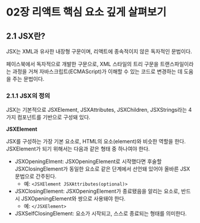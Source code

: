 # 02장 리액트 핵심 요소 깊게 살펴보기

## 2.1 JSX란?

JSX는 XML과 유사한 내장형 구문이며, 리액트에 종속적이지 않은 독자적인 문법이다.

페이스북에서 독자적으로 개발한 구문으로, XML 스타일의 트리 구문을 트랜스파일이라는 과정을 거쳐 자바스크립트(ECMAScript)가 이해할 수 있는 코드로 변경하는 데 도움을 주는 문법이다.

### 2.1.1 JSX의 정의

JSX는 기본적으로 JSXElement, JSXAttributes, JSXChildren, JSXStrings라는 4가지 컴포넌트를 기반으로 구성돼 있다.

**JSXElement**

JSX를 구성하는 가장 기본 요소로, HTML의 요소(element)와 비슷한 역할을 한다. JSXElement가 되기 위해서는 다음과 같은 형태 중 하나여야 한다.

- JSXOpeningElment: JSXOpeningElement로 시작했다면 후술할 JSXClosingElement가 동일한 요소로 같은 단계에서 선언돼 있어야 올바른 JSX 문법으로 간주된다.
  - 예: `<JSXElement JSXAttributes(optional)>`
- JSXClosingElement: JSXOpeningElement가 종료됐음을 알리는 요소로, 반드시 JSXOpeningElement와 쌍으로 사용돼야 한다.
  - 예: `</JSXElement>`
- JSXSelfClosingElement: 요소가 시작되고, 스스로 종료되는 형태를 의미한다. <script/>와 동일한 모습을 띠고 있다. 이는 내부적으로 자식을 포함할 수 없는 형태를 의미한다.
  - 예: `<JSXElement JSXAttributes(optional) />`
- JSXFragment: 아무런 요소가 없는 형태로, JSXSelfClosingElement 형태를 띨 수는 없다. </>는 불가능하다. 단 <></>는 가능하다.
  - 예: `<>JSXChildren(optional)</>`
 

JSXElementName

- JSXIdentifier: JSX 내부에서 사용할 수 있는 식별자를 의미한다. 자바스크립트 식별자 규칙과 동일하다. 즉, 숫자로 시작하거나 $와 _ 이외의 다른 특수문자로 시작할 수 없다.
- JSXNamespacedName: `JSXIdentifier: JSXIdentifier`의 조합, 즉 :을 통해 서로 다른 식별자를 이어주는 것도 하나의 식별자로 취급된다. :로 묶을 수 있는 것은 한 개뿐이다. 두 개 이상은 올바른 식별자로 취급되지 않는다.
- JSXMemberExpression: `JSXIdentifier.JSXIdentifier`의 조합, 즉 .을 통해 서로 다른 식별자를 이어주는 것도 하나의 식별자고 취급된다. :로 묶는 JSXNamespacedName과는 다르게 .을 여러 개 이어서 하는 것도 가능하다. 단 JSXNamespacedName과 이어서 사용하는 것은 불가능하다.

> 리액트에서 HTML 구문 이외에 사용자가 컴포넌트를 만들어 사용할 때에는 반드시 대문자로 시작하는 컴포넌트를 만들어야만 사용 가능하다. 이는 JSXElement 표준에는 없는 내용인데, 그 이유는 리액트에서 HTML 태그명과 사용자가 만든 컴포넌트 명을 구분 짓기 위해서다.

**JSXAttributes**

JSXElement에 부여할 수 있는 속성을 의미한다. 단순히 속성을 의미하기 때문에 모든 경우에서 필수값이 아니고, 존재하지 않아도 에러가 나지 않는다.

- JSXSpreadAttributes: 자바스크립트에서의 전개 연산자와 동일한 역할을 한다고 볼 수 있다.
  - `{...AssignmentExpression}`: 이 AssignmentExpression에는 단순히 객체뿐만 아니라 자바스크립트에서 AssignmentExpression으로 취급되는 모든 표현식이 존재할 수 있다. 여기에는 조건문 표현식, 화살표 함수, 할당식 등 다양한 것이 포함돼 있다.
- JSXAttribute: 속성을 나타내는 키와 값으로 짝을 이루어서 표현한다. 키는 JSXAttributeName, 값은 JSXAttributeValue로 불린다.
  - JSXAttributeName: 속성의 키 값. 키로는 앞서 JSXElementName에서 언급했던 JSXIdentifier와 JSXNamespacedNamem이 가능하다. 여기서도 마찬가지로 :을 이용해 키를 나타낼 수 있다.
    ```jsx
    function valid1() {
      return <foo.bar foo:bar="baz"></foo.bar>
    }
    ```
  - JSXAtributeValue: 속성의 키에 할당할 수 있는 값으로, 다음 중 하나를 만족해야 한다.
    - "큰따옴표로 구성된 문자열": 자바스크립트의 문자열과 동일하다. 안에 아무런 내용이 없어도 상관없다.
    - '작은따옴표로 구성된 문자열': 자바스크립트의 문자열과 동일하다. 안에 아무런 내용이 없어도 상관없다.
    - `{ AssignmentExpression }`: 자바스크립트의 AssignmentExpression을 의미한다. AssignmentExpression은 자바스크립트에서 값을 할당할 때 쓰는 표현식을 말한다. 즉, 자바스크립트에서 변수에 값을 넣을 수 있는 표현식은 JSX 속성의 값으로도 가능하다.
    - JSXElement: 값으로 다른 JSX 요소가 들어갈 수 있다. 리액트에서 자주 볼 수 없는 코드지만 다음과 같은 형태도 가능하다.
    - JSXFragment: 값으로 별로 속성을 갖지 않는 형태의 JSX 요소가 들어갈 수 있다.

**JSXChildren**

JSXElement의 자식 값을 나타낸다. JSX는 앞서 언급했듯 속성을 가진 트리 구조를 나타내기 위해 만들어졌기 때문에 JSX로 부모와 자식 관계를 나타낼 수 있으며, 그 자식을 JSXChildren이라고 한다.

- JSXChild: JSXChildren을 이루는 기본 단위다. 단어의 차이에서 알 수 있듯이 JSXChildren은 JSXChild를 0개 이상 가질 수 있다.
  - JSXText: {, <, >, }을 제외한 문자열. 이는 다른 JSX 문법과 혼동을 줄 수 있기 대문이다. 만약 이 문자를 표현하고 싶다면 문자열로 표시하는 방법이 있다.
    ```jsx
    function valid() {
      return <>{'{} <>'}</>
    }
    ```
  - JSXElement: 값으로 다른 JSX 요소가 들어갈 수 있다.
  - JSXFragment: 값으로 빈 JSX 요소인 <></>가 들어갈 수 있다.
  - { JSXChildExpression (optional) }: 이 JSXChildExpression은 자바스크립트의 AssignmentExpression을 의미한다. 익숙하지 않겠지만 다음과 같은 코드도 올바른 JSX 표현식으로 볼 수 있다.
    ```jsx
    // 이 함수를 리액트에서 렌더링하면 "foo"라는 문자열이 출력된다.
    export default function App() {
      return <>{(() => 'foo')()}</>
    }
    ```

**JSXStrings**

앞서 소개한 JSXAttributeValue와 JSXText는 HTML과 JSX 사이에 복사와 붙여넣기를 쉽게 할 수 있도록 설계돼 있다. HTML에서 사용 가능한 문자열은 모두 JSXStrings에서도 가능하다. 여기서 정의된 문자열이라 함은, "큰따옴표로 구성된 문자열", '작은따옴표로 구성된 문자열', 혹은 JSXText를 의미한다.

자바스크립트와 한 가지 중요한 차이점이 발생하는데 바로 \로 시작하는 이스케이프 문자 형태소다. \는 자바스크립트에서 특수문자를 처리할 때 사요되므로 몇 가지 제약사항이 있지만 HTML에서는 아무런 제약 없이 사용할 수 있다.

### 2.1.2 JSX 예제

```jsx
// 하나의 요소로 구성된 가장 단순한 형태
const ComponentA = <A>방가방가</A>

// 자식없이 SelfClosingTag로 닫혀 있는 형태
const Component B = <A />

// 옵션을 { }와 전개 연산자로 넣을 수 있다.
const ComponentC = <A {...{ required: true }} />

// 속성만 넣어도 가능하다.
const ComponentD = <A required />

// 속성과 속성값을 넣을 수 있다.
const ComponentE = <A required={false} />

const ComponentF = (
  <A>
    {/* 문자열은 큰따옴표 및 작은따옴표 모두 가능하다. */}
    <B text="햄토리" />
  </A>
)

const ComponentG = (
  <A>
    {/* 옵션의 값으로 JSXElement를 넣는 것 또한 올바른 문법이다. */}
    <B optionalChildren={<>방가방가</>} />
  </A>
)

const ComponentH = (
  <A>
    {/*여러 개의 자식도 포함할 수 있다. */}
    방가방가
    <B text="햄토리" />
  </A>
)
```

이 외에도 리액트 내에서는 유효하지 않거나 사용되는 경우가 거의 없는 문법도 JSX 문법 자체로는 유효하다.
```jsx
function ComponentA() {
  return <A.B></A.B>
}

function ComponentB() {
  return <A.B.C></A.B.C>
}

function ComponentC() {
  return <A:B.C></A:B.C>
}

function ComponentD() {
  return <$></$>
}
```

### 2.1.3 JSX는 어떻게 자바스크립트에서 변환될까?

우선 자바스크립트에서 JSX가 변환되는 방식을 알려면 리액트에서 JSX를 변환하는 @babel/plugin-transform-react-jsx 플러그인을 알아야 한다. 이 플러그인은 JSX 구문을 자바스크립트가 이해할 수 있는 형태로 변환한다.

```jsx
const ComponentA = <A required={true}>방가방가 햄토리</A>

const ComponentB = <>방가방가 햄토리</>

const ComponentC = (
  <div>
    <span>방가방가 햄토리</span>
  </div>
)
```

위의 JSX 코드를 변환한 결과는 다음과 같다.

```jsx
'use strict'

var ComponentA = React.createElement(
  A,
  {
    required: true,
  },
  '방가방가 햄토리',
)
var ComponentB = React.createElement(React.Fragment, null, '방가방가 햄토리')
var ComponentC = React.createElement(
  'div',
  null,
  React.createElement('span', null, '방가방가 햄토리'),
)
```

리액트 17, 바벨 7.9.0 이후 버전에서 추가된 자동 런타임으로 트랜스타일한 결과는 다음과 같다. (두 결과의 자세한 차이점은 8장에서 설명한다.)

```jsx
'use strict'

var _jsxRuntime = require('custom-jsx-library/jsx-runtime')

var ComponentA = (0, _jsxRuntime.jsx)(A, {
  required: true,
  children: '방가방가 햄토리',
})
var ComponentB = (0, _jsxRuntime.jsx)(_jsxRuntime.Fragment, {
  children: '방가방가 햄토리',
})
var ComponentC = (0, _jsxRuntime.jsx)('div', {
  children: (0, _jsxRuntime.jsx)('span', {
    children: '방가방가 햄토리',
  }),
})
```

@babel/plugin-transform-react-jsx를 직접 써보고 싶다면 필요한 패키지를 설치하고 다음과 같이 코드를 작성하면 된다.

**직접 해보기**

```jsx
import * as Babel from '@babel/standalone'

Babel.registerPlugin(
  '@babel/plugin-transform-react-jsx',
  require('@babel/plugin-transform-react-jsx'),
)

const BABEL_CONFIG = {
  presets: [],
  plugins: [
    [
      '@babel/plugin-transform-react-jsx',
      {
        throwIfNamespace: false,
        runtime: 'automatic',
        importSource: 'custom-jsx-library',
      },
    ],
  ],
}

const SOURCE_CODE = `const ComponentA = <A>'방가방가 햄토리'</A>`
// code 변수에 트랜스파일된 결과가 담긴다.
const { code } = Babel.transform(SOURCE_CODE, BABEL_CONFIG)
```

두 결과물에 약간의 차이가 있지만 다음가 같은 공통점이 있다.

- JSXElement를 첫 번째 인수로 선언해 요소를 정의한다.
- 옵셔널인 JSXChildren, JSXAttributes, JSXStrings는 이후 인수로 넘겨주어 처리한다.

이 점을 활용한다면 JSXElement만 다르고, JSXAttributes, JSXChildren이 완전히 동일한 JSXElement를 렌더링해야 할 때 중복 코드를 최소화할 수 있어 유용하다.

```jsx
import { createElement, PropsWithChildren } from 'react'

// ❌ props 여부에 따라 children 요소만 달라지는 경우
// 전체 내용을 삼항 연산자로 처리하여 불필요한 코드 중복이 일어난다.
function TextOrHeading({
  isHeading,
  children,
}: PropsWithChildren<{ isHeading: boolean }>) {
  return isHeading ? (
    <h1 className="text">{children}</h1>
  ) : (
    <span className="text>{children}</span>
  )
}

// ⭕ JSX가 변환되는 특성을 활용한다면 다음과 같이 간결하게 처리할 수 있다.
import { createElement } from 'react'

function TextOrHeading({
  isHeading,
  children,
}: PropsWithChildren<{ isHeading: boolean }>) {
  return createElement(
    isHeading ? 'h1' : 'span',
    { className: 'text' },
    children,
  )
}
```

JSX 반환값이 결국 React.createElement로 귀결된다는 사실을 파악한다면 이런 식으로 쉽게 리팩터링할 수 있다.

### 2.1.4 정리

JSX 문법에는 있지만 실제로 리액트에서 사요하지 않는 것은 다음과 같다.
- JSXNamespacedName
- JSXMemberExpression

Preact, SolidJS, Nano JSX 등 다양한 라이브러리에서도 JSX를 채용하고 있으며, 이 라이브러리들은 JSXNamespacedName, JSXMemberExpression을 목적에 따라 사용할 수도 있으므로 반드시 이러한 스펙도 JSX 문법임을 알아둬야 한다.

JSX는 자바스크립트 코드 내부에 HTML과 같은 트리 구조를 가진 컴포넌트를 표현할 수 있다는 점에서 각광받고 있다. 그러나 JSX 내부에 자바스크립트 문법이 많아질수록 복잡성이 증대하면서 코드의 가독성도 해칠 것이므로 주의해서 사용해야 한다.

## 2.2 가상 DOM과 리액트 파이버

### 2.2.1 DOM과 브라우저 렌더링 과정

본격적인 DOM의 정의를 다루기에 앞서 먼저 브라우저가 웹사이트 접근 요청을 받고 화면을 그리는 과정에서 정확히 어떠한 일이 일어나는지 살펴보자.

1. 브라우저가 사용자가 요청한 주소를 방문해 **HTML 파일을 다운로드**한다.
2. 브라우저의 렌더링 엔진은 HTML을 파싱해 DOM 노드로 구성된 트리(**DOM**)를 만든다.
3. 2번 과정에서 CSS 파일을 만나면 해당 **CSS 파일도 다운로드**한다.
4. 브라우저의 렌더링 엔진은 이 CSS도 파싱해 CSS 노드로 구성된 트리(**CSSOM**)를 만든다.
5. 브라우저는 2번에서 만든 **DOM 노드를 순회**하면서 눈에 보이는 노드만 방문한다. (`display: none`과 같은 요소 제외)
6. 5번에서 제외된, 눈에 보이는 노드를 대상으로 해당 노드에 대한 CSSOM 정보를 찾고 여기서 발견한 **CSS 스타일 정보를 이 노드에 적용**한다.
  - 레이아웃(layout, reflow): 각 노드가 브라우저 화면의 어느 좌표에 정확히 나타나야 하는지 계산하는 과정. 이 레이아웃 과정을 거치면 반드시 페인팅 과정도 거치게 된다.
  - 페인팅(painting): 레이아웃 단계를 거친 노드에 색과 같은 실제 유효한 모습을 그리는 과정

### 2.2.2 가상 DOM의 탄생 배경

브라우저가 웹페이지를 렌더링하는 과정은 매우 복잡하고 많은 비용이 든다. 또한 렌더링이 완료된 이후에도 사용자의 인터렉션으로 웹페이지가 변경되는 상황도 고려해야 한다.

특정한 요소의 색상이 변경되는 경우 -> 페인팅만 일어남

특정한 요소의 노출 여부 혹은 사이즈가 변경되는 경우 -> 레이아웃과 리페인팅이 일어남

DOM 변경이 일어나는 요소가 많은 자식 요소를 가지고 있는 경우 -> 하위 자식 요소도 덩달아 변경돼야 하기 때문에 더 많은 비용이 듦

이러한 추가 렌더링 작업은 SPA에서 더욱 많아지고 DOM을 관리하는 과정에서 부담해야 할 비용이 커진다.

DOM 변경을 일으키고 관리하는 개발자의 입장에서 이 상황을 생각해보면, 사용자 인터렉션에 따라 DOM의 모든 변경 사항을 추적하는 것은 너무나 수고스러운 일이기 때문에 최종 결과물을 간편하게 제공하는 것은 브라우저 뿐만 아니라 개발자에게도 매우 유용하다.

이러한 문제점을 해결하기 위해 탄생한 것이 바로 가상 DOM이다. 가상 DOM은 웹페이지가 표시해야 할 DOM을 일단 메모리에 저장하고 리액트(package.json의 react-dom)가 실제 변경에 대한 준비가 완료됐을 때 실제 브라우저의 DOM에 반영한다. 이렇게 DOM 계산을 브라우저가 아닌 메모리에서 계산하는 과정을 한 번 거치게 된다면 렌더링 과정을 최소화할 수 있고 브라우저와 개발자의 부담을 덜 수 있다.

리액트의 가상 DOM 방식은 일반적인 DOM을 관리하는 브라우저보다 무조건 빠른 것이 아니라 대부분의 상황에서 웬만한 애플리케이션을 만들 수 있을 정도로 충분히 빠른 것이므로 오해하지 말자.

### 2.2.3 가상 DOM을 위한 아키텍처, 리액트 파이버

가상 DOM과 렌더링 과정 최적화를 가능하게 해주는 것이 바로 리액트 파이버<sup>React Fiber</sup>이다.

**리액트 파이버란?**

리액트 파이버는 리액트에서 관리하는 평범한 자바스크립트 객체다. 파이버는 파이버 재조정자<sup>fiber reconciler</sup>가 관리하는데, 이는 앞서 이야기한 가상 DOM과 실제 DOM을 비교해 **변경 사항을 수집**하며, 만약 차이가 있으면 **변경에 관련된 정보를 가지고 있는 파이버를 기준으로 화면에 렌더링을 요청**한다.

리액트 파이버의 목표는 리액트 웹 애플리케이션에서 발생하는 애니메이션, 레이아웃, 그리고 사용자 인터렉션에 올바른 결과물을 만드는 **반응성 문제를 해결**하는 것이다.

이를 위해 파이버는 다음과 같은 일을 할 수 있다.
- 작업을 작은 단위로 분할하고 쪼갠 다음, 우선순위를 매긴다.
- 이러한 작업을 일시 중지하고 나중에 다시 시작할 수 있다.
- 이전에 했던 작업을 다시 재사용하거나 필요하지 않은 경우 폐기할 수 있다.

그리고 한 가지 중요한 것은 이러한 모든 과정이 비동기로 일어난다는 것이다. 기존 자바스크립트의 동기적 방식은 비효율성으로 이어졌고, 리액트 팀은 기존 렌더링 스택의 비효율성을 타파하기 위해 스택 조정자 대신 파이버라는 개념을 탄생시킨다.

파이버는 일단 하나의 작업 단위로 구성돼 있다. 리액트는 이러한 작업 단위를 하나씩 처리하고 finishedWork()라는 작업으로 마무리한다. 그리고 이 작업을 커밋해 실제 브라우저 DOM에 가시적인 변경 사항을 만들어 낸다. 그리고 이러한 단계는 아래 두 단계로 나눌 수 있다. (2.4절에서 더 자세히 다룬다.)

1. **렌더 단계**에서 리액트는 사용자에게 노출되지 않는 모든 비동기 작업을 수행한다. 그리고 이 단계에서 앞서 언급한 파이버의 작업, 우선순위를 지정하거나 중지시키거나 버리는 등의 작업이 일어난다.
2. **커밋 단계**에서는 앞서 언급한 것처럼 DOM에 실제 변경 사항을 반영하기 위한 작업, commitWork()가 실행되는데, 이 과정은 앞서와 다르게 동기식으로 일어나고 중단될 수도 없다.

파이버가 실제 리액트 코드에서 어떻게 구현돼 있는지 살펴보자. (리액트 18.2.0 기준)

```jsx
function FiberNode(tag, pendingProps, key, mode) {
  // Instance
  this.tag = tag
  this.key = key
  this.elementType = null
  this.type = null
  this.stateNode = null

  // Fiber
  this.return = null
  this.child = null
  this.sibling = null
  this.index = 0
  this.ref = null
  this.refCleanup = null

  this.pendingProps = pendingProps
  this.memorizedProps = null
  this.updateQueue = null
  this.memorizedState = null
  this.dependencies = null

  this.mode = mode

  // Effects
  this.flags = NoFlags
  this.subtreeFlags = NoFlags
  this.deletions = null

  this.lanes = NoLanes
  this.childLanes = NoLanes

  this.alternate = null

  // 이하 프로파일러, __DEV__ 코드는 생략
}
```

파이버는 단순한 자바스크립트 객체로 구성돼 있는 것을 볼 수 있다. 리액트 요소와 한 가지 중요한 차이점은 리액트 요소는 렌더링이 발생할 때마다 새롭게 생성되지만 파이버는 가급적 재사용된다는 사실이다. 컴포넌트가 최초로 마운트되는 시점에 생성되어 이후에는 가급적이면 재사용된다.

다음은 리액트에 작성돼 있는 파이버를 생성하는 함수이다.

```jsx
var createFiber = function (tag, pendingProps, key, mode) {
  return new FiberNode(tag, pendingProps, key, mode)
}

// 생략...
function createFiberFromElement(element, mode, lanes) {
  var owner = null
  {
    owner = element._owner
  }

  var type = element.type
  var key = element.key
  var pendingProps = element.props
  var fiber = createFiberFromTypeAndProps(
    type,
    key,
    pendingProps,
    owner,
    mode,
    lanes,
  )

  {
    fiber._debugSource = element._source
    fiber._debugOwner = element._owner
  }

  return fiber
}

function createFiberFromFragment(elements, mode, lanes, key) {
  var fiber = createFiber(Fragment, elements, key, mode)
  fiber.lanes = lanes
  return fiber
}
```

함수명에서 알 수 있는 것처럼 앞서 언급한 1:1 관계를 확인해 볼 수 있다.

리액트 파이버에서 선언된 주요 속성을 살펴보자.

- tag: 파이버를 만드는 함수 이름인 createFiberFromFragment를 보면 유추할 수 있겠지만 파이버는 하나의 element에 하나가 생성되는 1:1 관계를 가지고 있다. 여기서 1:1로 매칭된 정보를 가지고 있는 것이 바로 tag다.

  [리액트에 작성돼 있는 파이버의 태그가 가질 수 있는 값들]

  ```jsx
  var FunctionComponent = 0
  var ClassComponent = 1
  var Indeterminatecomponent = 2
  var HostRoot = 3
  var HostPortal = 4
  var HostComponent = 5
  var HostText = 6
  var Fragment = 7
  var Mode = 8
  var ContextConsumer = 9
  var ContextProvider = 10
  var ForwardRef = 11
  var Profiler = 12
  var SuspenseComponent = 13
  var MemoComponent = 14
  var SimpleMemoComponent = 15
  var LazyComponent = 16
  var IncompleteClassComponent = 17
  var DehydratedFragment = 18
  var SuspenseListComponent = 19
  var ScopeComponent = 21
  var OffscreenComponent = 22
  var LegacyHiddenComponent = 23
  var CacheComponent = 24
  var TracingMarkerComponent = 25
  ```

  여기서 HostComponent가 바로 웹의 div와 같은 요소를 의미한다. 이 외에도 FunctionComponent, ClassComponent와 같이 몇 가지 친숙해 보이는 타입이 존재한다.
- stateNode: 이 속성에서는 파이버 자체에 대한 참조(reference) 정보를 가지고 있으며, 이 참조를 바탕으로 리액트는 파이버와 관련된 상태에 접근한다.
- child, sibling, return: 파이버 간의 관계 개념을 나타내는 속성이다. 리액트 컴포넌트 트리가 형성되는 것과 동일하게 파이버도 트리 형식을 갖게 되는데, 이 트리 형식을 구성하는 데 필요한 정보가 이 속성 내부에 정의된다. 리액트 컴포넌트 트리와 다른 점은 children이 없다는 것, 즉 하나의 child만 존재한다는 점이다.

  그렇다면 다음과 같이 여러 개의 자식이 있는 구조는 파이버로 어떻게 표현될까?
  
  ```jsx
  <ul>
    <li>하나</li>
    <li>둘</li>
    <li>셋</li>
  </ul>
  ```
  
  파이버의 자식은 항상 첫 번째 자식의 참조로 구성되므로 `<ul/>` 파이버의 자식은 첫 번째 `<li/>` 파이버가 된다.

  나머지 두 개의 `<li/>` 파이버는 형제, 즉 sibling으로 구성된다.

  마지막으로 return은 부모 파이버를 의미하며, 여기서 모든 `<li/>` 파이버는 `<ul/>` 파이버를 return으로 갖게 될 것이다.
  
- index: 여러 형제들(sibling) 사이에서 자신의 위치가 몇 번째인지 숫자로 표현한다.
- pendingProps: 아직 작업을 미처 처리하지 못한 props
- memorizedProps: pendingProps를 기준으로 렌더링이 완료된 이후에 pendingProps를 memorizedProps로 저장해 관리한다.
- updateQueue: 상태 업데이트, 콜백 함수, DOM 업데이트 등 필요한 작업을 담아두는 큐. 이 큐는 대략 다음과 같은 구조를 가지고 있다.
  ```jsx
  type UpdateQueue = {
    first: Update | null
    last: Update | null
    hasForceUpdate: boolean
    callbackList: null | Array<Callback> //setState로 넘긴 콜백 목록
  }
  ```
- memorizedState: 함수 컴포넌트의 훅 목록이 저장된다. 여기에는 단순히 useState뿐만 아니라 모든 훅 리스트가 저장된다.
- alternate: 뒤이어 설명할 리액트 파이버 트리와 이어질 개념. 리액트의 트리는 두 개인데, 이 alternate는 반대편 트리 파이버를 가리킨다.

이렇게 생성된 파이버는 **state가 변경되거나 생명주기 메서드가 실행되거나 DOM의 변경이 필요한 시점 등에 실행**된다. 그리고 중요한 것은 리액트가 파이버를 처리할 때 작업을 작은 단위로 나눠서 처리하거나 **우선순위를 스케줄링 하는 등 유연하게 처리**한다는 것이다.

리액트 개발 팀은 사실 리액트는 가장 DOM이 아닌 Value UI, 즉 값을 가지고 있는 UI를 관리하는 라이브러리라는 내용을 피력한 바 있다. 리액트의 핵심 원칙은 **UI를** 문자열, 숫자, 배열과 같은 **값으로 관리**한다는 것이다. 변수에 이러한 UI 관련 값을 보관하고, 리액트의 자바스크립트 코드 흐름에 따라 이를 관리하고 표현하는 것이 바로 리액트다.

**리액트 파이버 트리**

파이버 트리는 리액트 내부에서 두 개가 존재한다.

하나는 **현재 모습을 담은 파이버 트리**이고, 다른 하나는 작업 중인 상태를 나타내는 **workInProgress 트리**다.

리액트 파이버의 작업이 끝나면 리액트는 **단순히 포인터만 변경**해 workInProgress 트리를 현재 트리로 바꿔버린다. 이러한 기술을 **더블 버퍼링**이라고 한다.

<p align="center"><img src="https://github.com/parkyolo/study-react-deep-dive/assets/39394642/b25b1093-125f-411d-959f-152bfd5791da"></p>

더블 버퍼링을 위해 트리가 두 개 존재하며, 이 더블 버퍼링은 커밋 단계에서 수행된다.

즉, 먼저 현재 UI 렌더링을 위해 존재하는 트리인 Current Tree를 기준으로 모든 작업이 시작된다. 여기에서 만약 업데이트가 발생하면 파이버는 리액트에서 새로 받은 데이터로 새로운 WorkInProgress Tree를 빌드하기 시작한다.

이 WorkInProgress Tree를 빌드하는 작업이 끝나면 다음 렌더링에 이 트리를 사용한다. 그리고 이 WorkInProgress Tree가 UI에 최종적으로 렌더링되어 반영이 완료되면 Current Tree가 이 WorkInProgress Tree로 변경된다.

**파이버의 작업 순서**

일반적인 파이버 노드의 생성 흐름은 다음과 같다.

1. 리액트는 beginWork() 함수를 실행해 파이버 작업을 수행하는데, 더 이상 자식이 없는 파이버를 만날 때까지 트리 형식으로 시작된다.
2. 1번에서 작업이 끝난다면 그다음 completeWork() 함수를 실행해 파이버 작업을 완료한다.
3. 형제가 있다면 형제로 넘어간다.
4. 2번, 3번이 모두 끝났다면 return으로 돌아가 자신의 작업이 완료됐음을 알린다.

위 과정으로 트리가 생성되고, setState 등으로 업데이트가 발생하면 어떻게 될까?

이미 리액트는 앞서 만든 Current Tree가 존재하고, setState로 인해 업데이트 요청을 받아 WorkInProgress Tree를 다시 빌드하기 시작한다.

최초 렌더링 시에는 모든 파이버를 새롭게 만들어야 했지만, 이제는 파이버가 이미 존재하므로 되도록 새로 생성하지 않고 기존 파이버에서 업데이트된 props를 받아 파이버 내부에서 처리한다.

이 트리 업데이트 과정을 과거에는 동기식으로 처리했으나 현재는 우선순위가 높은 다른 업데이트가 오면 현재 업데이트 작업을 일시 중단하거나 새롭게 만들거나, 폐기할 수도 있다. 또한 작업 단위를 나누어 우선순위를 할당하는 것 또한 가능하다. 리액트는 이러한 작업을 파이버 단위로 나눠서 수행한다.

애니메이션이나 사용자가 입력하는 작업은 우선순위가 높은 작업으로 분리하거나, 목록을 렌더링하는 등의 작업은 우선순위가 낮은 작업으로 분리해 최적의 순위로 작업을 완료할 수 있게끔 만든다.

### 2.2.4 파이버와 가상 DOM

앞서 언급했듯이 리액트 컴포넌트에 대한 정보를 1:1로 가지고 있는 것이 파이버이며, 이 파이버는 리액트 아키텍처 내부에서 비동기로 이뤄진다.

이러한 비동기 작업과 달리 실제 브라우저 구조인 DOM에 반영하는 것은 동기적으로 일어나야 하고, 또 처리하는 작업이 많아 화면에 불완전하게 표시될 수 있는 가능성이 높으므로 이러한 작업을 가상에서, 즉 메모리 상에서 먼저 수행해서 최종적인 결과물만 실제 브라우저 DOM에 적용하는 것이 가상 DOM이다.

가상 DOM이라는 표현은 오직 웹 애플리케이션에서만 통용되는 개념이다. 리액트 파이버는 리액트 네이티브와 같은 브라우저가 아닌 환경에서도 사용할 수 있기 때문에 파이버와 가상 DOM은 동일한 개념이 아니다.

리액트와 리액트 네이티브의 렌더러가 서로 다르다 하더라도 내부적으로 파이버를 통해서 조정되는 과정은 동일하기 때문에 동일한 재조정자를 사용할 수 있게 된다.

### 2.2.5 정리

가상 DOM과 파이버는 단순히 브라우저에 DOM을 변경하는 것보다 빠르다는 이유로만 만들어진 것은 아니다.

리액트 내부의 파이버와 재조정자가 내부적인 알고리즘을 통해 관리해 줌으로써 대규모 웹 애플리케이션을 효율적으로 유지보수하고 관리할 수 있게 된 것이다.

가상 DOM과 리액트의 핵심은 브라우저의 DOM을 더욱 빠르게 그리고 반영하는 것이 아니라 바로 값으로 UI를 표현하는 것이다. 화면에 표시되는 UI를 자바스크립트의 문자열, 배열 등과 마찬가지로 값으로 관리하고 이러한 흐름을 효율적으로 관리하기 위한 매커니즘이 바로 리액트의 핵심이다.

## 2.3 클래스 컴포넌트와 함수 컴포넌트

### 2.3.1 클래스 컴포넌트

```jsx
import React from 'react'

class SampleComponent extends React.Component {
  render() {
    return <h2>Sample Component</h2>
  }
)
```

기본적으로 클래스 컴포넌트를 만들려면 클래스를 선언하고 extends로 만들고 싶은 컴포넌트를 extends해야한다. extends 구문에 넣을 수 있는 클래스는 다음과 같다.
- React.component
- React.PureComponent

컴포넌트를 만들 때 주로 쓰이는 props, state, 그리고 메서드는 다음과 같이 정의한다.
```jsx
import React from 'react'

// props 타입을 선언한다.
interface SampleProps {
  required?: boolean
  text: string
}

// state 타입을 선언한다.
interface SampleState {
  count: number
  isLimited?: boolean
}

// Component에 제네릭으로 props, state를 순서대로 넣어준다.
class SampleComponent extends React.Component<SampleProps, SampleState> {
  // constructor에서 props를 넘겨주고, state의 기본값을 설정한다.
  private constructor(props: SampleProps) {
    super(props)
    this.state = {
      count: 0,
      isLimited: false,
    }
  }

  // render 내부에서 쓰일 함수를 선언한다.
  private handleClick = () => {
    const newValue = this.state.count + 1
    this.setState({ count: newValue, isLimited: newValue >= 10 })
  }

  // render에서 이 컴포넌트가 렌더링할 내용을 정의한다.
  public render() {
    // props와 state 값을 this, 즉 해당 클래스에서 꺼낸다.
    const {
      props: { required, text },
      state: { count, isLimited },
    } = this

    return (
      <h2>
        Sample Component
        <div>{required ? '필수' : '필수아님'}</div>
        <div>문자: {text}</div>
        <div>count: {count}</div>
        <button onClick={this.handleClick} disabled={isLimited}>
          증가
        </button>
      </h2>
    )
  }
}
```
- constructor(): 컴포넌트 내부에 이 생성자 함수가 있다면 컴포넌트가 초기화되는 시점에 호출된다. 여기서는 컴포넌트의 state를 초기화할 수 있다. 그리고 여기에 선언돼 있는 super()는 컴포넌트를 만들면서 상속받은 상위 컴포넌트, 즉 React.Component의 생성자 함수를 먼저 호출해 필요한 상위 컴포넌트에 접근할 수 있게 도와준다.
  ```jsx
  import { Component } from 'react'

  class SampleComponent2 extends Component {
    state = {
      count: 1,
    }

    render() {
      const {
        state: { count },
      } = this
      return <div>{count}</div>
    }
  }
  ```
  위와 같이 constructor없이 state를 초기화한 코드는 ES2022에 추가된 클래스 필드 덕분에 가능한 문법이다.

  이 문법은 ES2022 환경을 지원하는 브라우저에서만 코드를 제공하거나 바벨의 @babel/plugin-proposal-class-properties를 사용해 트랜스파일을 거쳐야 한다.
- props: 함수에 인수를 넣는 것과 비슷하게, 컴포넌트에 특정 속성을 전달하는 용도로 쓰인다. 위 예제에서는 props가 `{ required?: boolean; text: string; }`의 형태로 선언되어 있으므로 해당 컴포넌트 호출하기 위해서는 `<SampleComponent text="안녕하세요" />`와 같은 형태로 선언해야 한다.
- state: 클래스 컴포넌트 내부에서 관리하는 값을 의미한다. 이 값은 항상 객체여야 한다. 이 값에 변화가 있을 때마다 리렌더링이 발생한다.
- 메서드: 렌더링 함수 내부에서 사용되는 함수이며, 보통 DOM에서 발생하는 이벤트와 함께 사용된다. 메서드를 만드는 방식은 크게 3가지로 나뉜다.
  - constructor에서 this 바인드를 하는 방법: 생성자가 아닌 일반적인 함수로 메서드를 만든다면 this에 전역 객체가 바인딩되기 때문에 undefined로 나오는 현상을 겪게 될 것이다. 따라서 생성된 함수에 bind를 활용해 강제로 this를 바인딩해야 한다.
    ```jsx
    import { Component } from 'react'

    // 빈 props를 선언
    type Props = Record<string, never>

    interface State {
      count: number
    }

    class SampleComponent extends Component<Props, State> {
      private constructor(props: Props) {
        super(props)
        this.state = {
          count: 1,
        }
        // handleClick의 this를 현재 클래스로 바인딩한다.
        this.handleClick = this.handleClick.bind(this)
      }

      private handleClick() {
        this.setState((prev) => ({ count: prev.count + 1}))
      }

      public render() {
        const {
          state: { count },
        } = this
        return (
          <div>
            <button onClick={this.handleClick}>증가</button>
          </div>
        )
      }
    }
    ```
  - 렌더링 함수 내부에서 함수를 새롭게 만들어 전달하는 방법: `<button onClick={() => this.handleClick()}>증가</button>`
    
    그러나 이 방법을 사용하게 되면 매번 렌더링이 일어날 때마다 새로운 함수를 생성해서 할당하게 되므로 최적화를 수행하기가 매우 어려워진다. 따라서 이 방법은 지양하는 것이 좋다.

**클래스 컴포넌트의 생명주기 메서드**

생명주기 메서드가 실행되는 시점은 크게 3가지로 나눌 수 있다.

- 마운트(mount): 컴포넌트가 마운팅(생성)되는 시점
- 업데이트(update): 이미 생성된 컴포넌트의 내용이 변경(업데이트)되는 시점
- 언마운트(unmount): 컴포넌트가 더 이상 존재하지 않는 시점

이 세 가지 시점을 염두에 두고 각 생명주기 메서드를 살펴보자.

render()

이 함수는 컴포넌트가 UI를 렌더링하기 위해서 쓰인다. 그리고 이 렌더링은 **마운트와 업데이트** 과정에서 일어난다.

한 가지 주의할 것은 이 render() 함수는 **항상 순수**해야 하며 부수 효과가 없어야 한다는 것이다. 이 말인즉슨, 같은 입력값(props 또는 state)이 들어가면 항상 같은 결과물을 반환해야 핟나는 뜻이다. 따라서 **render() 내부에서** state를 직접 업데이트하는 **this.setState를 호출해서는 안된다.**

componentDidMount()

클래스 컴포넌트가 마운트되고 준비가 됐다면 그다음으로 호출되는 생명주기 메서드가 바로 componentDidMount()다. 이 함수 내부에서는 this.setState()로 state 값을 변경하는 것이 가능하다. this.setState를 호출했다면 state가 변경되고, 그리고 그 즉시 다시 한번 렌더링을 시도하는데, 이 작업은 브라우저가 실제로 UI를 업데이트하기 전에 실행되어 사용자가 변경되는 것을 눈치챌 수 없게 만든다.

componentDidUpdate()

componentDidUpdate()는 **컴포넌트 업데이트가 일어난 이후 바로** 실행된다. 일반적으로 state나 props의 변화에 따라 DOM을 업데이트하는 등에 쓰인다. 여기서도 this.setState를 사용할 수 있다. 그러나 적절한 조건문으로 감싸지 않는다면 this.setState가 계속해서 호출되는 일이 발생할 수 있다.

componentWillUnmount()

이 생명주기 메서드는 컴포넌트가 언마운트되거나 더 이상 사용되지 않기 직전에 호출되다. 메모리 누수나 불필요한 작동을 막기 위한 **클린업 함수**를 호출하기 위한 최적의 위치다. 이 메서드 내에서는 this.setState를 호출할 수 없다. 이벤트를 지우거나, API 호출을 취소하거나, setInterval, setTimeout으로 생성된 타이머를 지우는 등의 작업을 하는 데 유용하다.

shouldComponentUpdate()

state나 props의 변경으로 리액트 컴포넌트가 다시 리렌더링되는 것을 막고 싶을 때 사용할 수 있다. 기본적으로 this.setState가 호출되면 컴포넌트는 리렌더링을 일으키지만 이 생명주기 메서드를 활용하면 컴포넌트에 영향을 받지 않는 변화에 대해 정의할 수 있다.

```jsx
shouldComponentUpdate(nextProps: Props, nextState: State) {
  // true인 경우, 즉 props의 title이 같지 않거나 state의 input이 같이 않은 경우에만 컴포넌트를 업데이트한다.
  return this.props.title !== nextProps.tilte || this.state.input !== nextState.input
}
```

일반적으로 state의 변화에 따라 컴포넌트가 리렌더링되는 것은 굉장히 자연스러운 일이므로 이 메서드를 사용하는 것은 특정한 성능 최적화 상황에서만 고려해야 한다.

앞서 클래스 컴포넌트에는 두 가지 유형, 즉 Component와 PureComponent가 있다고 이야기했는데, 이 둘의 차이점이 바로 이 생명주기를 다루는 데 있다.

```jsx
import React from 'react'

interface State {
  count: number
}

type Props = Record<string, never>

export class ReactComponent extends React.Component<Props, State> {
  private renderCounter = 0

  private constructor(props: Props) {
    super(props)
    this.state = {
      count: 1,
    }
  }

  private handleClick = () => {
    this.setState({ count: 1 })
  }

  public render() {
    console.log('ReactComponent', ++this.renderCounter)
    return (
      <h1>
        ReactComponent: {this.state.count}{' '}
        <button onClick={this.handleClick}>+</button>
      </h1>
    )
  }
}

export class ReactPureComponent extends React.PureComponent<Props, State> {
  private renderCounter = 0

  private constructor(props: Props) {
    super(props)
    this.state = {
      count: 1,
    }
  }

  private handleClick = () => {
    this.setState({ count: 1 })
  }

  public render() {
    console.log('ReactPureComponent', ++this.renderCounter)
    return (
      <h1>
        ReactPureComponent: {this.state.count}{' '}
        <button onClick={this.handleClick}>+</button>
      </h1>
    )
  }
}

export default function CompareComponent() {
  return (
    <>
      <h2>React.Component</h2>
      <ReactComponent />
      <h2>ReactPureComponent</h2>
      <ReactPureComponent />
    </>
  )
}
```

<p align="center"><img src="https://github.com/parkyolo/study-react-deep-dive/assets/39394642/a6cc061c-8f73-47ab-8c31-036f27131db4"></p>

위 예시는 모두 state로 count를 가지고 있으며, 버튼을 클릭하면 해당 count 값을 초깃값과 같은 1로 다시 세팅한다.

Component의 경우 버튼을 누르는 대로, 즉 state가 업데이트되는 대로 렌더링이 일어나지만 PureCompoennt는 state의 값이 업데이트되지 않아서 렌더링이 일어나지 않았다. PureComponent는 state 값에 대해 얕은 비교를 수행해 결과가 다를 때만 렌더링을 수행한다.

그러나 PureComponent로 선언하는 것이 모든 경우에 좋은 것은 아니다.

PureComponent는 먼저 **얕은 비교만 수행**하기 때문에 **state가 객체**와 같이 복잡한 구조의 데이터 변경은 감지하지 못하기 때문에 제대로 작동하지 않는다. 또한 만약 컴포넌트가 얕은 비교를 했을 때 **일치하지 않는 일이 더 잦다면** 오히려 성능에 역효과를 미칠 수도 있다. 따라서 PureComponent는 필요한 곳에 적재적소에 활용하는 것이 애플리케이션 성능에 도움이 된다.

static getDerivedStateFromProps()

가장 최근에 도입된 생명주기 메서드 중 하나로, 이제는 사라진 componentWillReceivedProps를 대체할 수 있는 메서드다. 이 메서드는 render() 실행 시 render() 호출 직전에 호출된다. 한 가지 눈에 띄는 점은 static으로 선언돼 있어 **this에 접근할 수 없다**는 것이다. 여기서 **반환하는 객체**는 해당 객체의 내용이 **모두 state로** 들어가게 된다. 이에 반해 null을 반환하면 아무런 일도 일어나지 않는다.

```jsx
static getDerivedStateFromProps(nextProps: Props, prevState: State) {
  // 이 메서드는 다음에 올 props를 바탕으로 현재의 state를 변경하고 싶을 때 사용할 수 있다.

  if (props.name !== state.name) {
    // state가 이렇게 변경된다.
    return {
      name: props.name
    }
  }

  // state에 영향을 미치지 않는다.
  return null
}
```

getSnapShotBeforeUpdate()

역시 최근에 도입된 생명주기 메서드 중 하나로, componentWillUpdate()를 대체할 수 있는 메서드다. 이는 DOM이 업데이트되기 직전에 호출된다. 여기서 반환되는 값은 componentDidUpdate로 전달된다. DOM에 렌더링되기 전에 윈도우 크기를 조절하거나 스크롤 위치를 조정하는 등의 작업을 처리하는 데 유용하다.

```jsx
getSnapshotBeforeUpdate(prevProps: Props, prevState: State) {
  // props로 넘겨받은 배열의 길이가 이전보다 길어질 경우 현재 스크롤 높이 값을 반환한다.
  if (prevProps.list.length < this.props.list.length) {
    const list = this.listRef.current;
    return list.scrollHeight - list.scrollTop;
  }
  return null;
}

componentDidUpdate(prevProps: Props, prevState: State, snapshot: Snapshot) {
  // getSnapshotBeforeUpdate로 넘겨받은 값은 snapshot에서 접근이 가능하다.
  // 이 snapshot 값이 있다면 스크롤 위치를 재조정해 기존 아이템이 스크롤에서 밀리지 않도록 도와준다.
  if (snapshot !== null) {
    const list = this.listRef.current;
    list.scrollTop = list.scrollHeight - snapshot;
  }
}
```

지금까지 언급한 생명주기 메서드 정리

<p align="center"><img src="https://github.com/parkyolo/study-react-deep-dive/assets/39394642/ea69aff6-349f-4c8e-95e3-d3a643730352"></p>

[출처](https://projects.wojtekmaj.pl/react-lifecycle-methods-diagram/)

getDerivedStateFromError()

이 메서드와 componentDidCatch 메서드는 에러 상황에서 실행되는 메서드다. 또한 이 두 메서드와 앞서 소개한 getSnapshotBeforeUpdate는 아직 리액트 훅으로 구현돼 있지 않기 때문에 반드시 클래스 컴포넌트를 사용해야 한다.

```jsx
// ErrorBoundary.tsx
import React, { PropsWithChildren } from 'react'

type Props = PropsWidthChildren<{}>
type State = { hasError: boolean; errorMessage: string }

export default class ErrorBoundary extends React.Component<Props, State> {
  constructor(props: Props) {
    super(props)
    this.state = {
      hasError: false,
      errorMessage: '',
    }
  }

  // 하위 컴포넌트에서 발생한 에러를 인수로 받음
  static getDerivedStateFromError(error: Error) {
    // 하위 컴포넌트에서 에러가 발생했을 경우 어떻게 자식 리액트 컴포넌트를 렌더링할지 결정하는 용도이므로
    // 반드시 미리 정의해 둔 state 값을 반환해야 함
    return {
      hasError: true,
      errorMessage: error.toString(),
    }
  }

  render() {
    // 에러가 발생했을 경우에 렌더링할 JSX
    if (this.state.hasError) {
      return (
        <div>
          <h1>에러가 발생했습니다.</h1>
          <p>{this.state.errorMessage}</p>
        </div>
      )
    }

    // 일반적인 상황의 JSX
    return this.props.children
  }
}

// ...

// App. tsx
function App() {
  return (
    <ErrorBoundary>
      ‹Child />
    </ErrorBoundarv>
  )
}

function Child() {
  const [error, setError] = useState(false)

  const handleClick = () => {
    setError((prev) => !prev)
  }

  if (error) {
    throw new Error('Error has been occurred.')
  }

  return ‹button onClick={handleClick}>에러 발생</button>
}
```

getDerivedStateFromError()는 렌더링 과정에서 호출되는 메서드이기 때문에 부수 효과를 발생시켜서는 안 된다. 여기서 말하는 부수 효과란 에러에 따른 상태 state를 반환하는 것 외의 모든 작업을 의미한다. 여기에는 console.error를 이용한 에러 로깅과 같은 작업이 포함된다. 이러한 작업을 하고 싶다면 뒤이어 소개할 componentDidCatch를 사용하면 된다.

componentDidCatch

componentDidCatch는 자식 컴포넌트에서 에러가 발생했을 때 실행되며, getDerivedStateFromError에서 에러를 잡고 state를 결정한 이후에 실행된다. componentDidCatch는 두 개의 인수를 받는데, 첫 번째는 getDerivedStateFromError와 동일한 **error**, 두 번째는 정확히 어떤 컴포넌트가 에러를 발생시켰는지 정보를 가지고 있는 **info**다.

```jsx
import React, { ErrorInfo, PropsWithChildren } from 'react'

type Props = PropsWidthChildren<{}>
type State = { hasError: boolean; errorMessage: string }

export default class ErrorBoundary extends React.Component<Props, State> {
  constructor(props: Props) {
    super(props)
    this.state = {
      hasError: false,
      errorMessage: '',
    }
  }

  static getDerivedStateFromError(error: Error) {
    return {
      hasError: true,
      errorMessage: error.toString(),
    }
  }

  // componentDidCatch 추가
  componentDidCatch(error: Error, info: ErrorInfo) {
    console.log(error)
    console.log(info)
  }

  render() {
    // 에러가 발생했을 경우에 렌더링할 JSX
    if (this.state.hasError) {
      return (
        <div>
          <h1>에러가 발생했습니다.</h1>
          <p>{this.state.errorMessage}</p>
        </div>
      )
    }

    // 일반적인 상황의 JSX
    return this.props.children
  }
}
```

componentDidCatch에서는 앞서 getDerivedStateFromError()에서 하지 못했던 부수 효과를 수행할 수 있다. 이는 render 단계에서 실행되는 getDerivedStateFromError와는 다르게 componentDidCatch는 커밋 단계에서 실행되기 때문이다. 즉 componentDidCatch는 리액트에서 **에러 발생 시** 이 메서드에서 제공되는 에러 정보를 바탕으로 **로깅**하는 등의 용도로 사용할 수 있다.

일반적으로 ErrorBoundary는 애플리케이션 루트에서 사용되지만 ErrorBoundary의 경계 외부에 있는 에러는 잡을 수 없다. 만약 외부에서 발생한 에러가 ErrorBoundary를 찾지 못하면 일반적인 자바스크립트 코드처럼 throw된다.

ErrorBoundary를 여러 개 선언해서 컴포넌트별로 에러 처리를 다르게 적용할 수 있다. 이렇게 하면 에러가 발생한 컴포넌트 트리 영역만 별도로 처리해서 애플리케이션 전체에 에러가 전파되어 표시되는 것을 방지할 수 있다.

> componentDidCatch는 개발 모드와 프로덕션 모드에서 다르게 작동한다. 개발 모드에서는 에러가 발생하면 window까지 전파되지만 프로덕션 모드에서는 componentDidCatch로 잡히지 않은 에러만 window까지 전파된다.
> 또한, componentDidCatch의 두 번째 인수인 errorInfo의 componentStack에서 표시되는 이름은 Function.name 또는 컴포넌트의 displayName을 따른다. componentStack의 추적을 용이하게 하려면 기명 함수 또는 displayName을 쓰는 습관을 들이는 것이 좋다.

**클래스 컴포넌트의 한계**

- 데이터 프름을 추적하기 어렵다: 서로 다른 여러 메서드에서 state의 업데이트가 일어날 수 있으며, 또 코드 작성 시 메서드의 순서가 강제돼 있는 것이 아니기 때문에 사람이 읽기 어렵다. 즉, 코드를 읽는 과정에서 제아무리 숙련된 개발자라도 state가 어떤 식의 흐름으로 변경돼서 렌더링이 일어나는지 혹은 일어나지 않는지를 판단하기 어렵다.
- 애플리케이션 내부 로직의 재사용이 어렵다: 공통 로직이 많아질수록 고차 컴포넌트 내지는 props가 많아지는 래퍼 지옥<sup>wrapper hell</sup>에 빠져들 위험성이 커진다. 이를 클래스 컴포넌트 환경에서 매끄럽게 처리하기란 쉽지 않다. 물론 extends PureComponent와 같이 컴포넌트를 상속해서 중복 코드를 관리할 수도 있지만, 이 역시 상속되고 있는 클래스의 흐름을 쫓아야 하기 때문에 복잡도가 증가하고 코드의 흐름을 좇기가 쉽지 않다.
- 기능이 많아질수록 컴포넌트의 크기가 커진다: 컴포넌트 내부에 로직이 많아질수록, 또 내부에서 처리하는 데이터 흐름이 복잡해져 생명주기 메서드 사용이 잦아지는 경우 컴포넌트 크기가 기하급수적으로 커지는 문제가 발생한다.
- 클래스는 함수에 비해 상대적으로 어렵다: 대부분의 언어와 다르게 작동하는 this를 비롯한 자바스크립트의 작동 방식은 클래스 컴포넌트를 처음 접하는 사람, 자바스크립트를 조금 해본 사람도 모두 혼란에 빠지게 할 수 있다.
- 코드를 최적화하기 어렵다
- 핫 리로딩을 하는 데 상대적으로 불리하다: 핫 리로딩<sup>hot reloading</sup>이란 코드에 변경 사항이 발생했을 때 앱을 다시 시작하지 않고서도 해당 변경된 코드만 업데이트해 변경 사항을 빠르게 적용하는 기법을 말한다. 클래스 컴포넌트는 최초 렌더링 시에 instance를 생성하고, 그 내부에서 state 값을 관리하는데, 이 instance 내부에 있는 render를 수정하게 되면 이를 반영할 수 있는 방법은 오직 instance를 새로 만드는 것뿐이다. 그리고 새롭게 만들어진 instance에서 값은 당연히 초기화될 수 밖에 없다. 즉, 클래스 컴포넌트는 설계의 특성상 핫 리로딩에서 불리할 수 밖에 없다.

이러한 다양한 클래스 컴포넌트의 한계를 극복하기 위해 리액트는 기존의 무상태 함수 컴포넌트에 상태를 더할 수 있는 훅을 출시해 함수 컴포넌트를 많은 사람들이 사용하게끔 유도한다.

### 2.3.2 함수 컴포넌트

함수 컴포넌트는 16.9에서 훅이 등장하며 리액트 개발자들에게 각광받고 있다.

```jsx
import { useState } from 'react'

type SampleProps = {
  required?: boolean
  text: string
}

export function SampleComponent({ required, text }: SampleProps) {
  const [count, setCount] = useState<number>(0)
  const [isLimited, setIsLimited] = useState<boolean>(false)

  function handleClick() {
    const newValue = count + 1
    setCount (newValue)
    setIsLimited(newValue >= 10)
  }

  return (
    <h2>
      Sample Component
      <div>{required ? '필수' : '필수 아님'}</div>
      <div>문자: {text}</div>
      <div>count: {count}</div>
      <button onClick=(handleClick) disabled=(isLimited}>
        증가
      </button>
    </h2>
  )
}
```

앞선 예제의 클래스 컴포넌트와 완전히 동일한 결과물을 함수 컴포넌트 방식으로 구현한 코드이다.

클래스 컴포넌트와 비교했을 때 여러모로 간결해진 것을 알 수 있다. render 내부에서 필요한 함수를 선언할 때 this 바인딩을 조심할 필요도 없으며, state는 객체가 아닌 각각의 원시값으로 관리되어 훨씬 사용하기 편해졌다. 렌더링하는 코드인 return에서도 굳이 this를 사용하지 않더라도 props와 state에 접근할 수 있게 됐다.

### 2.3.3 함수 컴포넌트 vs. 클래스 컴포넌트

그렇다면 클래스 컴포넌트와 함수 컴포넌트는 정확히 어떤 차이가 있을까? 또 클래스 컴포넌트는 꼭 함수 컴포넌트로 변경해야 할까?

**생명주기 메서드의 부재**

클래스 컴포넌트의 생명주기 메서드가 함수 컴포넌트에서는 존재하지 않는다. 그 이유는 함수 컴포넌트는 props를 받아 단순히 리액트 요소만 반환하는 반면, 클래스 컴포넌트는 render 메서드가 있는 React.Component를 상속받아 구현하는 자바스크립트 클래스이기 때문이다. 즉, 생명주기 메서드는 React.Component에서 오는 것이기 때문에 클래스 컴포넌트가 아닌 이상 생명주기 메서드를 더는 사용할 수 없다.

함수 컴포넌트는 useEffect 훅을 사용해서 앞서 언급한 생명주기 메서드인 componentDidMount, componentDidUpdate, componentWillUnmount를 비슷하게 구현할 수 있다. 이 문장에서 주목해야 할 사실은 '비슷'할 뿐이지 '똑같다'는 것이 아니라는 점이다. 즉, **useEffect는 생명주기를 위한 훅이 아니다.** useEffect는 컴포넌트의 state를 활용해 동기적으로 부수 효과를 만드는 매커니즘이다. 이에 대한 자세한 내용은 2.4절 '렌더링은 어떻게 일어나는가?'에서 본격적으로 다룬다.

**함수 컴포넌트와 렌더링된 값**

리액트 개발자 댄 아브라모프가 블로그에서 이야기한 유명한 내용 중 하나로, 함수 컴포넌트는 렌더링된 값을 고정하고, 클래스 컴포넌트는 그렇지 못하다는 사실이다. 어떤 내용인지 살펴보자.

```jsx
import React from 'react'

interface Props {
  user: string
}

// 함수 컴포넌트로 구현한 setTimeout 예제
export function FunctionalComponent(props: Props) {
  const showMessage = () => {
    alert('Hello '+ props.user)
  }

  const handleClick = () => {
    setTimeout (showMessage, 3000)
  }

  return ‹button onClick={handleClick}>Follow</button>
}

// 클래스 컴포넌트로 구현한 setTimeout 예제
export class ClassComponent extends React.Component<Props, {}> {
  private showMessage = () => {
    alert('Hello ' + this.props.user)
  }

  private handleClick = () => {
    setTimeout(this.showMessage, 3000)
  }

  public render() {
    return ‹button onClick={this.handleClick}>Follow</button>
  }
}
```

여기서 FunctionalComponent와 ClassComponent는 같은 작업을 하고 있다. handleClick을 클릭하면 3초 뒤에 props에 있는 user를 alert로 띄워준다. 만약 3초 사이에 props를 변경하면 어떻게 될까?

ClassComponent의 경우에는 3초 뒤에 변경된 props를 기준으로 메시지가 뜨고, FunctionalComponent는 클릭했던 시점의 props 값을 기준으로 메시지가 뜬다. 이러한 차이는 왜 발생하는 것일까?

클래스 컴포넌트는 props의 값을 항상 this로부터 가져온다. 클래스 컴포넌트의 props는 외부에서 변경되지 않는 이상 불변 값이지만 this가 가리키는 객체, 즉 컴포넌트의 인스턴스의 멤버는 변경 가능한(mutable) 값이다. 따라서 render 메서드를 비롯한 리액트의 생명주기 메서드가 변경된 값을 읽을 수 있게 된다. 따라서 이 경우 부모 컴포넌트가 props를 변경해 컴포넌트가 다시 리렌더링됐다는 것은 this.props의 값이 변경된 것이다. 따라서 showMessage는 새로운 props의 값을 읽을 수 있게 된다.

이를 해결하기 위한 방법은 두 가지가 있다.

- this.props를 조금 더 일찍 부르고, 이를 함수의 인수로 넘기는 방법
  ```jsx
  class ClassComponent extends React.Component<Props, State> {
    private showMessage = (name: string) => {
      alert('Hello ' + name)
    }
  
    private handleClick = () => {
      const {
        props: { user },
      } = this
      setTimeout (() => this.showMessage(user), 3000)
    }
  
    public render() {
      return ‹button onClick={this.handleClick}>Follow</button>
    }
  }
  ```
  문제는 해결됐지만 코드도 같이 복잡해진다.
- render()에 필요한 값을 넣는 방법
  ```jsx
  class ClassComponent extends React.Component<Props, State> {
    private showMessage = (name: string) => {
      alert('Hello ' + name)
    }
  
    private handleClick = () => {
      const {
        props: { user },
      } = this
      setTimeout (() => this.showMessage(user), 3000)
    }
  
    public render() {
      const props = this.props

      const showMessage = () => {
        alert('Hello ' + props.user)
      }

      const handleClick = () => {
        setTimeout(showMessage, 3000)
      }
  
      return ‹button onClick={handleClick}>Follow</button>
    }
  }
  ```
  그러나 이 방법은 우리가 아는 클래스 컴포넌트 방식과 거리가 멀다. 무엇보다, 렌더링될 때마다 함수가 다시 생성되고 할당되기를 반복하기 때문에 성능에도 도움이 되지 않는다.
